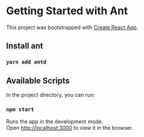# Getting Started with Ant

This project was bootstrapped with [Create React App](https://github.com/facebook/create-react-app).

## Install ant

### `yarn add antd`

## Available Scripts

In the project directory, you can run:

### `npm start`

Runs the app in the development mode.\
Open [http://localhost:3000](http://localhost:3000) to view it in the browser.

